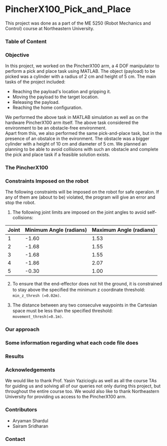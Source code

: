 # PincherX100_Pick_and_Place
This project was done as a part of the ME 5250 (Robot Mechanics and Control) course at Northeastern University. 


### Table of Content


### Objective
In this project, we worked on the PincherX100 arm, a 4 DOF manipulator to perform a pick and place task using MATLAB. The object (payload) to be picked was a cylinder with a radius of 2 cm and height of 5 cm. The main tasks of the project included:
- Reaching the payload's location and gripping it.
- Moving the payload to the target location.
- Releasing the payload.
- Reaching the home configuration.

We performed the above task in MATLAB simulation as well as on the hardware PincherX100 arm itself. The above task considered the environment to be an obstacle-free environment. <br>
Apart from this, we also performed the same pick-and-place task, but in the presence of an obstalce in the evironment. The obstacle was a bigger cylinder with a height of 10 cm and diameter of 5 cm. We planned an planning to be able to avoid collisions with such an obstacle and complete the pick and place task if a feasible solution exists.


### The PincherX100




### Constraints Imposed on the robot
The following constraints will be imposed on the robot for safe operaIon. If any of them are (about to be) violated, the program will give an error and stop the robot. <br>

1. The following joint limits are imposed on the joint angles to avoid self-collisions:

| Joint  | Minimum Angle (radians) | Maximum Angle (radians)| 
| ------------- | ------------- | ------------- |
| 1  | -1.60  | 1.53  |
| 2 | -1.68  | 1.55  |
| 3  | -1.68  | 1.55  |
| 4  | -1.86  | 2.07  |
| 5  | -0.30 | 1.00  |

2. To ensure that the end-eﬀector does not hit the ground, it is constrained to stay above the speciﬁed the minimum z coordinate threshold: ```min_z_thresh (=0.02m)```.

3. The distance between any two consecuIve waypoints in the Cartesian space must be less than the speciﬁed threshold: ```movement_thresh(=0.1m)```.


### Our approach



### Some information regarding what each code file does




### Results



### Acknowledgements
We would like to thank Prof. Yasin Yazicioglu as well as all the course TAs for guiding us and solving all of our queries not only during this project, but throughout the entire course too. We would also like to thank Northeastern University for providing us access to the PincherX100 arm. 


### Contributors
- Aryaman Shardul
- Sairam Sridharan

### Contact
